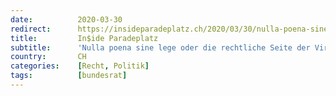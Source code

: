 ```yaml
---
date:          2020-03-30
redirect:      https://insideparadeplatz.ch/2020/03/30/nulla-poena-sine-lege-oder-die-rechtliche-seite-der-virusbekaempfung/
title:         In$ide Paradeplatz
subtitle:      'Nulla poena sine lege oder die rechtliche Seite der Virusbekämpfung'
country:       CH
categories:    [Recht, Politik]
tags:          [bundesrat]
---
```

